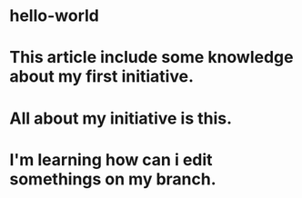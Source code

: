 # hello-world
# This article include some knowledge about my first initiative.
# All about my initiative is this.
# I'm learning how can i edit somethings on my branch.
